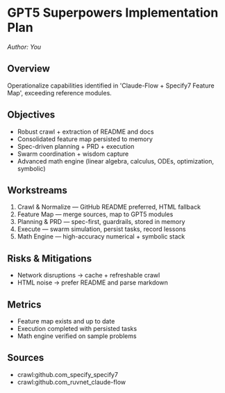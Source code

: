 # GPT5 Superpowers Implementation Plan
_Author: You_

## Overview
Operationalize capabilities identified in 'Claude-Flow + Specify7 Feature Map', exceeding reference modules.

## Objectives
- Robust crawl + extraction of README and docs
- Consolidated feature map persisted to memory
- Spec-driven planning + PRD + execution
- Swarm coordination + wisdom capture
- Advanced math engine (linear algebra, calculus, ODEs, optimization, symbolic)

## Workstreams
1) Crawl & Normalize — GitHub README preferred, HTML fallback
2) Feature Map — merge sources, map to GPT5 modules
3) Planning & PRD — spec-first, guardrails, stored in memory
4) Execute — swarm simulation, persist tasks, record lessons
5) Math Engine — high-accuracy numerical + symbolic stack

## Risks & Mitigations
- Network disruptions → cache + refreshable crawl
- HTML noise → prefer README and parse markdown

## Metrics
- Feature map exists and up to date
- Execution completed with persisted tasks
- Math engine verified on sample problems

## Sources
- crawl:github.com_specify_specify7
- crawl:github.com_ruvnet_claude-flow